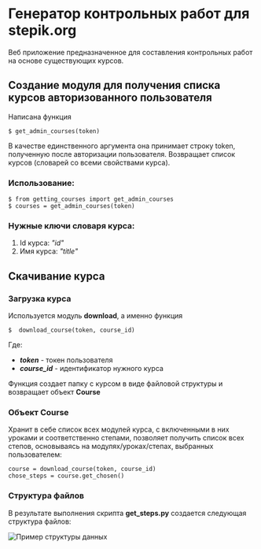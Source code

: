 # Генератор контрольных работ для stepik.org
Веб приложение предназначенное для составления контрольных работ на основе существующих курсов.

## Создание модуля для получения списка курсов авторизованного пользователя

Написана функция

    $ get_admin_courses(token)

В качестве единственного аргумента она принимает строку token, полученную после авторизации пользователя. Возвращает список курсов (словарей со всеми свойствами курса).

### Использование:

    $ from getting_courses import get_admin_courses
    $ courses = get_admin_courses(token)

### Нужные ключи словаря курса:
1. Id курса: *"id"*
2. Имя курса: *"title"*
## Скачивание курса
### Загрузка курса
Используется модуль **download**, а именно функция

    $  download_course(token, course_id)

Где:
 - ***token*** - токен пользователя
 - ***course_id*** - идентификатор нужного курса

Функция создает папку с курсом в виде файловой структуры и возвращает объект **Course**
### Объект Course
Хранит в себе список всех модулей курса, с включенными в них уроками и соответственно степами, позволяет получить список всех степов, основываясь на модулях/уроках/степах, выбранных пользователем:

    course = download_course(token, course_id)
    chose_steps = course.get_chosen()
### Структура файлов
В результате выполнения скрипта **get_steps.py** создается следующая структура файлов:

![Пример структуры данных](https://github.com/moevm/mse_generator_of_test_works_for_Stepik/raw/dev/API%20research/examples/file_structure_example.png?raw=true)